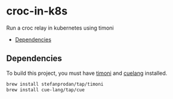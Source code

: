# croc-in-k8s

Run a croc relay in kubernetes using timoni

<!-- mtoc-start -->

* [Dependencies](#dependencies)

<!-- mtoc-end -->

## Dependencies

To build this project, you must have [timoni](https://timoni.sh/install/) and
[cuelang](https://cuelang.org/docs/introduction/installation/) installed.

```sh
brew install stefanprodan/tap/timoni
brew install cue-lang/tap/cue
```
